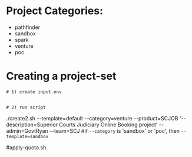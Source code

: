 
# Project Categories:
- pathfinder
- sandbox
- spark
- venture
- poc


# Creating a project-set
```
# 1) create input.env


# 2) run script
```
./create2.sh --template=default --category=venture --product=SCJOB '--description=Superior Courts Judiciary Online Booking project' --admin=GovtRyan --team=SCJ
#if `--category` is 'sandbox' or 'poc', then `--template=sandbox`

#apply-quota.sh <template> <namespace> <environment name/type:tools|dev|test|prod>
./apply-quota.sh default ag-devops-lab-tools tools

```